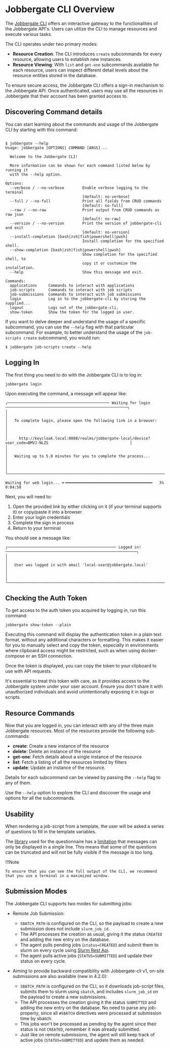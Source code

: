 # Jobbergate CLI Overview

The [Jobbergate CLI](https://github.com/omnivector-solutions/jobbergate/jobbergate-cli) offers an interactive
gateway to the functionalities of the Jobbergate API's. Users can utilize the CLI to manage resources and execute
various tasks.

The CLI operates under two primary modes:

 - **Resource Creation**: The CLI introduces `create` subcommands for every resource, allowing users to establish new
   instances.
 - **Resource Viewing**: With `list` and `get-one` subcommands available for each resource, users can inspect different
   detail levels about the resource entities stored in the database.

To ensure secure access, the Jobbergate CLI offers a sign-in mechanism to the Jobbergate API. Once authenticated,
users may use all the resources in Jobbergate that their account has been granted access to.


## Discovering Command details

You can start learning about the commands and usage of the Jobbergate CLI by starting with this command:

```shell

$ jobbergate --help
Usage: jobbergate [OPTIONS] COMMAND [ARGS]...

  Welcome to the Jobbergate CLI!

  More information can be shown for each command listed below by running it
  with the --help option.

Options:
  --verbose / --no-verbose        Enable verbose logging to the terminal
                                  [default: no-verbose]
  --full / --no-full              Print all fields from CRUD commands
                                  [default: no-full]
  --raw / --no-raw                Print output from CRUD commands as raw json
                                  [default: no-raw]
  --version / --no-version        Print the version of jobbergate-cli and exit
                                  [default: no-version]
  --install-completion [bash|zsh|fish|powershell|pwsh]
                                  Install completion for the specified shell.
  --show-completion [bash|zsh|fish|powershell|pwsh]
                                  Show completion for the specified shell, to
                                  copy it or customize the installation.
  --help                          Show this message and exit.

Commands:
  applications     Commands to interact with applications
  job-scripts      Commands to interact with job scripts
  job-submissions  Commands to interact with job submissions
  login            Log in to the jobbergate-cli by storing the supplied...
  logout           Logs out of the jobbergate-cli.
  show-token       Show the token for the logged in user.
```

If you want to delve deeper and understand the usage of a specific subcommand, you can use the `--help` flag with that
particular subcommand. For example, to better understand the usage of the `job-scripts create` subcommand, you would
run:

```shell
$ jobbergate job-scripts create --help
```



## Logging In

The first thing you need to do with the Jobbergate CLI is to log in:

```shell
jobbergate login
```
Upon executing the command, a message will appear like:

```
╭───────────────────────────────────────────── Waiting for login ──────────────────────────────────────────────────────╮
│                                                                                                                      │
│   To complete login, please open the following link in a browser:                                                    │
│                                                                                                                      │
│     http://keycloak.local:8080/realms/jobbergate-local/device?user_code=BMVJ-NLZS                                    │
│                                                                                                                      │
│   Waiting up to 5.0 minutes for you to complete the process...                                                       │
│                                                                                                                      │
╰──────────────────────────────────────────────────────────────────────────────────────────────────────────────────────╯

Waiting for web login... ━╺━━━━━━━━━━━━━━━━━━━━━━━━━━━━━━━━━━━━━━   3% 0:04:50
```

Next, you will need to:

 1. Open the provided link by either clicking on it (if your terminal supports it) or copy/paste it into a browser.
 2. Enter your login credentials
 3. Complete the sign in process
 4. Return to your terminal

You should see a message like:

```
╭──────────────────────────────────────────────── Logged in! ──────────────────────────────────────────────────────────╮
│                                                                                                                      │
│   User was logged in with email 'local-user@jobbergate.local'                                                        │
│                                                                                                                      │
╰──────────────────────────────────────────────────────────────────────────────────────────────────────────────────────╯
```


## Checking the Auth Token

To get access to the auth token you acquired by logging in, run this command:

```shell
jobbergate show-token --plain
```
Executing this command will display the authentication token in a plain text format, without any additional characters
or formatting. This makes it easier for you to manually select and copy the token, especially in environments where
clipboard access might be restricted, such as when using docker-compose or an SSH connection.

Once the token is displayed, you can copy the token to your clipboard to use with API requests.

It's essential to treat this token with care, as it provides access to the Jobbergate system under your user account.
Ensure you don't share it with unauthorized individuals and avoid unintentionally exposing it in logs or scripts.



## Resource Commands

Now that you are logged in, you can interact with any of the three main Jobbergate resources. Most of the resources
provide the following sub-commands:

* **create**: Create a new instance of the resource
* **delete**: Delete an instance of the resource
* **get-one**: Fetch details about a single instance of the resource
* **list**: Fetch a listing of all the resources limited by filters
* **update**: Update an instance of the resource.

Details for each subcommand can be viewed by passing the `--help` flag to any of them.

Use the `--help` option to explore the CLI and disccover the usage and options for all the subcommands.


## Usability

When rendering a job-script from a template, the user will be asked a series of questions to fill in the template variables.

The [library](https://python-inquirer.readthedocs.io/en/latest/) used for the questionnaire has a
[limitation](https://github.com/magmax/python-inquirer/issues/312) that messages can only be displayed in a single line.
This means that some of the questions can be truncated and will not be fully visible if the message is too long.

!!!Note

    To ensure that you can see the full output of the CLI, we recommend that you use a terminal in a maximized window.

## Submission Modes

The Jobbergate CLI supports two modes for submitting jobs:

- Remote Job Submission:

    - `SBATCH_PATH` is configured on the CLI, so the payload to create a new submission does not include `slurm_job_id`.
    - The API processes the creation as usual, giving it the status `CREATED` and adding the new entry on the database.
    - The agent pulls pending jobs (`status=CREATED`) and submit them to slurm on every cycle using [Slurm Rest Api](https://slurm.schedmd.com/rest.html).
    - The agent pulls active jobs (`STATUS=SUBMITTED`) and update their status on every cycle.

- Aiming to provide backward compatibility with Jobbergate-cli v1, on-site submissions are also available (new in 4.2.0):

    - `SBATCH_PATH` is configured on the CLI, so it downloads job-script files, submits them to slurm using `sbatch`, and includes `slurm_job_id` on the payload to create a new submissions.
    - The API processes the creation giving it the status `SUBMITTED` and adding the new entry on the database. No need to parse any job-property, since all `#SBATCH` directives were processed at submission time by sbatch.
    - This jobs won't be processed as pending by the agent since their status is not `CREATED`, remember it was already submitted.
    - Just like on remote submissions, the agent will still keep track of active jobs (`STATUS=SUBMITTED`) and update them as needed.
